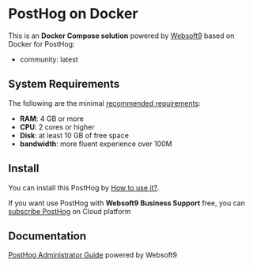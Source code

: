 # PostHog on Docker  

This is an **Docker Compose solution** powered by [Websoft9](https://www.websoft9.com) based on Docker for PostHog:


 - community:  latest


## System Requirements

The following are the minimal [recommended requirements](https://posthog.com):

* **RAM**: 4 GB or more
* **CPU**: 2 cores or higher
* **Disk**: at least 10 GB of free space
* **bandwidth**: more fluent experience over 100M  

## Install

You can install this PostHog by [How to use it?](https://github.com/Websoft9/docker-library#how-to-use-it).   

If you want use PostHog with **Websoft9 Business Support** free, you can [subscribe PostHog](https://www.websoft9.com/apps) on Cloud platform

## Documentation

[PostHog Administrator Guide](https://support.websoft9.com/docs/posthog) powered by Websoft9